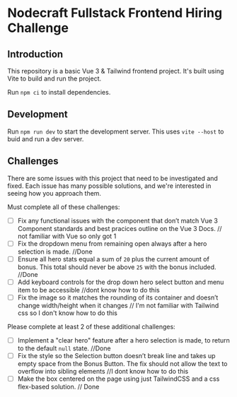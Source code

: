 # Nodecraft Fullstack Frontend Hiring Challenge

## Introduction
This repository is a basic Vue 3 & Tailwind frontend project. It's built using Vite to build and run the project.

Run `npm ci` to install dependencies.

## Development

Run `npm run dev` to start the development server. This uses `vite --host` to buid and run a dev server.

## Challenges

There are some issues with this project that need to be investigated and fixed. Each issue has many possible solutions, and we're interested in seeing how you approach them.

Must complete all of these challenges:

- [ ] Fix any functional issues with the component that don’t match Vue 3 Component standards and best  pracices outline on the Vue 3 Docs. // not familiar with Vue so only got 1
- [ ] Fix the dropdown menu from remaining open always after a hero selection is made. //Done
- [ ] Ensure all hero stats equal a sum of `20` plus the current amount of bonus. This total should never be above `25` with the bonus included. //Done
- [ ] Add keyboard controls for the drop down hero select button and menu item to be accessible //dont know how to do this
- [ ] Fix the image so it matches the rounding of its container and doesn’t change width/height when it changes // I'm not familiar with Tailwind css so I don't know how to do this

Please complete at least 2 of these additional challenges:

- [ ] Implement a "clear hero" feature after a hero selection is made, to return to the default `null` state. //Done
- [ ] Fix the style so the Selection button doesn’t break line and takes up empty space from the Bonus Button. The fix should not allow the text to overflow into sibling elements //I dont know how to do this
- [ ] Make the box centered on the page using just TailwindCSS and a css flex-based solution. // Done
